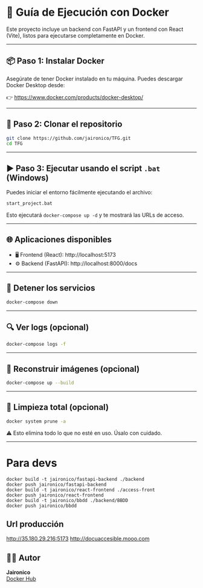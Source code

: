 
# 🐳 Guía de Ejecución con Docker

Este proyecto incluye un backend con FastAPI y un frontend con React (Vite), listos para ejecutarse completamente en Docker.

---

## 📦 Paso 1: Instalar Docker

Asegúrate de tener Docker instalado en tu máquina. Puedes descargar Docker Desktop desde:

👉 https://www.docker.com/products/docker-desktop/

---

## 📁 Paso 2: Clonar el repositorio

```bash
git clone https://github.com/jaironico/TFG.git
cd TFG
```
---

## ▶️ Paso 3: Ejecutar usando el script `.bat` (Windows)

Puedes iniciar el entorno fácilmente ejecutando el archivo:

```bash
start_project.bat
```

Esto ejecutará `docker-compose up -d` y te mostrará las URLs de acceso.

---

## 🌐 Aplicaciones disponibles

- 🖥️ Frontend (React): http://localhost:5173  
- ⚙️ Backend (FastAPI): http://localhost:8000/docs

---

## 🛑 Detener los servicios

```bash
docker-compose down
```

---

## 🔍 Ver logs (opcional)

```bash
docker-compose logs -f
```

---

## 🔧 Reconstruir imágenes (opcional)

```bash
docker-compose up --build
```

---

## 🧼 Limpieza total (opcional)

```bash
docker system prune -a
```

⚠️ Esto elimina todo lo que no esté en uso. Úsalo con cuidado.

---

# Para devs
    docker build -t jaironico/fastapi-backend ./backend
    docker push jaironico/fastapi-backend
    docker build -t jaironico/react-frontend ./access-front
    docker push jaironico/react-frontend
    docker build -t jaironico/bbdd ./backend/BBDD
    docker push jaironico/bbdd

## Url producción
http://35.180.29.216:5173
http://docuaccesible.mooo.com

## 🧑‍💻 Autor

**Jaironico**  
[Docker Hub](https://hub.docker.com/u/jaironico)
